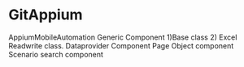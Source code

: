 # GitAppium
AppiumMobileAutomation
Generic Component 1)Base class 2) Excel Readwrite class.
Dataprovider Component 
Page Object component
Scenario search component
